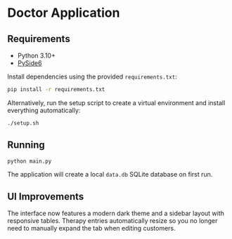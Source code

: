 # Doctor Application

## Requirements

- Python 3.10+
- [PySide6](https://pypi.org/project/PySide6/)

Install dependencies using the provided `requirements.txt`:

```bash
pip install -r requirements.txt
```

Alternatively, run the setup script to create a virtual environment and
install everything automatically:

```bash
./setup.sh
```

## Running

```bash
python main.py
```

The application will create a local `data.db` SQLite database on first run.

## UI Improvements

The interface now features a modern dark theme and a sidebar layout with
responsive tables. Therapy entries automatically resize so you no longer need
to manually expand the tab when editing customers.

